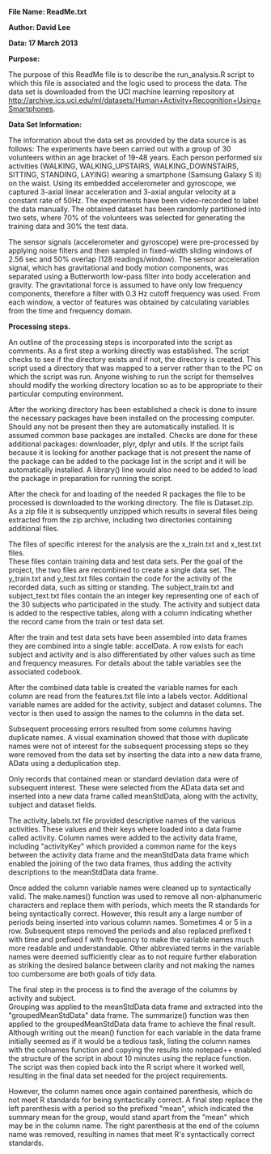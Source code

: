 **File Name: ReadMe.txt**

**Author: David Lee**

**Data: 17 March 2013**

**Purpose:**

The purpose of this ReadMe file is to describe the run_analysis.R script to which this
		 file is associated and the logic used to process the data.  The data set is downloaded from the UCI machine learning repository at 
		 http://archive.ics.uci.edu/ml/datasets/Human+Activity+Recognition+Using+Smartphones.
		 
**Data Set Information:**

The information about the data set as provided by the data source is as follows:
The experiments have been carried out with a group of 30 volunteers within an age bracket of 19-48 years. Each person performed six activities (WALKING, WALKING_UPSTAIRS, WALKING_DOWNSTAIRS, SITTING, STANDING, LAYING) wearing a smartphone (Samsung Galaxy S II) on the waist. Using its embedded accelerometer and gyroscope, we captured 3-axial linear acceleration and 3-axial angular velocity at a constant rate of 50Hz. The experiments have been video-recorded to label the data manually. The obtained dataset has been randomly partitioned into two sets, where 70% of the volunteers was selected for generating the training data and 30% the test data. 

The sensor signals (accelerometer and gyroscope) were pre-processed by applying noise filters and then sampled in fixed-width sliding windows of 2.56 sec and 50% overlap (128 readings/window). The sensor acceleration signal, which has gravitational and body motion components, was separated using a Butterworth low-pass filter into body acceleration and gravity. The gravitational force is assumed to have only low frequency components, therefore a filter with 0.3 Hz cutoff frequency was used. From each window, a vector of features was obtained by calculating variables from the time and frequency domain.

**Processing steps.**

An outline of the processing steps is incorporated into the script as comments.
As a first step a working directly was established.  The script checks to see if the directory 
exists and if not, the directory is created.  This script used a directory that was mapped to a 
server rather than to the PC on which the script was run.  Anyone wishing to run the script for
themselves should modify the working directory location so as to be appropriate to their 
particular computing environment.
	
After the working directory has been established a check is done to insure the necessary 
packages have been installed on the processing computer.  Should any not be present then they 
are automatically installed.  It is assumed common base packages are installed.  Checks are 
done for these additional packages: downloader, plyr, dplyr and utils.  If the script fails 
because it is looking for another package that is not present the name of the package can be 
added to the package list in the script and it will be automatically installed.  A library() 
line would also need to be added to load the package in preparation for running the script.

After the check for and loading of the needed R packages the file to be processed is downloaded 
to the working directory.  The file is Dataset.zip.  As a zip file it is subsequently unzipped 
which results in several files being extracted from the zip archive, including two directories 
containing additional files.

The files of specific interest for the analysis are the x_train.txt and x_test.txt files.  
These files contain training data and test data sets.  Per the goal of the project, the two 
files are recombined to create a single data set.  The y_train.txt and y_test.txt files contain 
the code for the activity of the recorded data, such as sitting or standing.  The 
subject_train.txt and subject_text.txt files contain the an integer key representing one of 
each of the 30 subjects who participated in the study.  The activity and subject data is added 
to the respective tables, along with a column indicating whether the record came from the train 
or test data set.

After the train and test data sets have been assembled into data frames they are combined into 
a single table: accelData.  A row exists for each subject and activity and is also differentiated 
by other values such as time and frequency measures.  For details about the table variables see 
the associated codebook.

After the combined data table is created the variable names for each column are read from the 
features.txt file into a labels vector.  Additional variable names are added for the activity, 
subject and dataset columns.  The vector is then used to assign the names to the columns in the 
data set.

Subsequent processing errors resulted from some columns having duplicate names.  A visual 
examination showed that those with duplicate names were not of interest for the subsequent 
processing steps so they were removed from the data set by inserting the data into a new data 
frame, AData using a deduplication step. 

Only records that contained mean or standard deviation data were of subsequent interest.  These 
were selected from the AData data set and inserted into a new data frame called meanStdData, along 
with the activity, subject and dataset fields.

The activity_labels.txt file provided descriptive names of the various activities.  These values 
and their keys where loaded into a data frame called activity.  Column names were added to the 
activity data frame, including "activityKey" which provided a common name for the keys between 
the activity data frame and the meanStdData data frame which enabled the joining of the two data 
frames, thus adding the activity descriptions to the meanStdData data frame.

Once added the column variable names were cleaned up to syntactically valid.  The make.names() 
function was used to remove all non-alphanumeric characters and replace them with periods, which 
meets the R standards for being syntactically correct.  However, this result any a large number 
of periods being inserted into various column names.  Sometimes 4 or 5 in a row.  Subsequent steps 
removed the periods and also replaced prefixed t with time and prefixed f with frequency to make 
the variable names much more readable and understandable.  Other abbreviated terms in the variable 
names were deemed sufficiently clear as to not require further elaboration as striking the desired 
balance between clarity and not making the names too cumbersome are both goals of tidy data.

The final step in the process is to find the average of the columns by activity and subject.  
Grouping was applied to the meanStdData data frame and extracted into the "groupedMeanStdData" data 
frame.  The summarize() function was then applied to the groupedMeanStdData data frame to achieve 
the final result.  Although writing out the mean() function for each variable in the data frame 
initially seemed as if it would be a tedious task, listing the column names with the colnames 
function and copying the results into notepad++ enabled the structure of the script in about 10 
minutes using the replace function.  The script was then copied back into the R script where it 
worked well, resulting in the final data set needed for the project requirements.

However, the column names once again contained parenthesis, which do not meet R standards for being 
syntactically correct.  A final step replace the left parenthesis with a period so the prefixed 
"mean", which indicated the summary mean for the group, would stand apart from the "mean" which may 
be in the column name.  The right parenthesis at the end of the column name was removed, resulting 
in names that meet R's syntactically correct standards.


